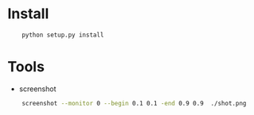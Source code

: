 # Install
``` sh
    python setup.py install
```

# Tools
- screenshot
``` sh
    screenshot --monitor 0 --begin 0.1 0.1 -end 0.9 0.9  ./shot.png    
```